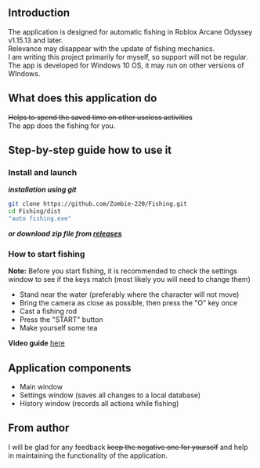 ## Introduction
The application is designed for automatic fishing in Roblox Arcane Odyssey v1.15.13 and later.  
Relevance may disappear with the update of fishing mechanics.  
I am writing this project primarily for myself, so support will not be regular.  
The app is developed for Windows 10 OS, it may run on other versions of WIndows.

## What does this application do
~~Helps to spend the saved time on other useless activities~~  
The app does the fishing for you.  

## Step-by-step guide how to use it
### Install and launch
___installation using git___
```sh
git clone https://github.com/Zombie-220/Fishing.git
cd Fishing/dist
"auto fishing.exe"
```
___or download zip file from [releases](https://github.com/Zombie-220/Fishing/releases)___ 

### How to start fishing
**Note:** Before you start fishing, it is recommended to check the settings window to see if the keys match (most likely you will need to change them)

- Stand near the water (preferably where the character will not move)
- Bring the camera as close as possible, then press the "O" key once
- Cast a fishing rod
- Press the "START" button
- Make yourself some tea

**Video guide** [here](https://youtu.be/dakH4vISFCI)

## Application components
- Main window
- Settings window (saves all changes to a local database)
- History window (records all actions while fishing)

## From author
I will be glad for any feedback ~~keep the negative one for yourself~~ and help in maintaining the functionality of the application. 
